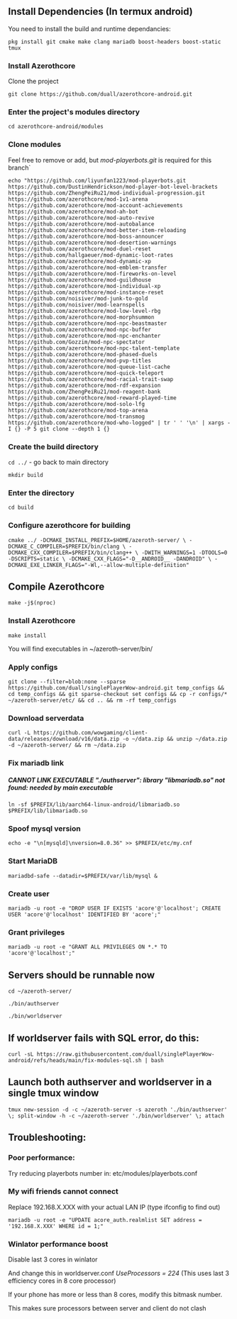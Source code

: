 ## Install Dependencies (In termux android)
You need to install the build and runtime dependancies:

`pkg install git cmake make clang mariadb boost-headers boost-static tmux`

### Install Azerothcore
Clone the project

`git clone https://github.com/duall/azerothcore-android.git`

### Enter the project's modules directory

`cd azerothcore-android/modules`

### Clone modules

Feel free to remove or add, but *mod-playerbots.git* is required for this branch`

`echo "https://github.com/liyunfan1223/mod-playerbots.git https://github.com/DustinHendrickson/mod-player-bot-level-brackets https://github.com/ZhengPeiRu21/mod-individual-progression.git https://github.com/azerothcore/mod-1v1-arena https://github.com/azerothcore/mod-account-achievements https://github.com/azerothcore/mod-ah-bot https://github.com/azerothcore/mod-auto-revive https://github.com/azerothcore/mod-autobalance https://github.com/azerothcore/mod-better-item-reloading https://github.com/azerothcore/mod-boss-announcer https://github.com/azerothcore/mod-desertion-warnings https://github.com/azerothcore/mod-duel-reset https://github.com/hallgaeuer/mod-dynamic-loot-rates https://github.com/azerothcore/mod-dynamic-xp https://github.com/azerothcore/mod-emblem-transfer https://github.com/azerothcore/mod-fireworks-on-level https://github.com/azerothcore/mod-guildhouse https://github.com/azerothcore/mod-individual-xp https://github.com/azerothcore/mod-instance-reset https://github.com/noisiver/mod-junk-to-gold https://github.com/noisiver/mod-learnspells https://github.com/azerothcore/mod-low-level-rbg https://github.com/azerothcore/mod-morphsummon https://github.com/azerothcore/mod-npc-beastmaster https://github.com/azerothcore/mod-npc-buffer https://github.com/azerothcore/mod-npc-enchanter https://github.com/Gozzim/mod-npc-spectator https://github.com/azerothcore/mod-npc-talent-template https://github.com/azerothcore/mod-phased-duels https://github.com/azerothcore/mod-pvp-titles https://github.com/azerothcore/mod-queue-list-cache https://github.com/azerothcore/mod-quick-teleport https://github.com/azerothcore/mod-racial-trait-swap https://github.com/azerothcore/mod-rdf-expansion https://github.com/ZhengPeiRu21/mod-reagent-bank https://github.com/azerothcore/mod-reward-played-time https://github.com/azerothcore/mod-solo-lfg https://github.com/azerothcore/mod-top-arena https://github.com/azerothcore/mod-transmog https://github.com/azerothcore/mod-who-logged" | tr ' ' '\n' | xargs -I {} -P 5 git clone --depth 1 {}`

### Create the build directory

`cd ../` - go back to main directory

`mkdir build`

### Enter the directory

`cd build`

### Configure azerothcore for building

`cmake ../ -DCMAKE_INSTALL_PREFIX=$HOME/azeroth-server/ \
-DCMAKE_C_COMPILER=$PREFIX/bin/clang \
-DCMAKE_CXX_COMPILER=$PREFIX/bin/clang++ \
-DWITH_WARNINGS=1 -DTOOLS=0 -DSCRIPTS=static \
-DCMAKE_CXX_FLAGS="-D__ANDROID__ -DANDROID" \
-DCMAKE_EXE_LINKER_FLAGS="-Wl,--allow-multiple-definition"`

## Compile Azerothcore

`make -j$(nproc)`

### Install Azerothcore

`make install`

You will find executables in ~/azeroth-server/bin/

### Apply configs

`git clone --filter=blob:none --sparse https://github.com/duall/singlePlayerWow-android.git temp_configs && cd temp_configs && git sparse-checkout set configs && cp -r configs/* ~/azeroth-server/etc/ && cd .. && rm -rf temp_configs`

### Download serverdata
`curl -L https://github.com/wowgaming/client-data/releases/download/v16/data.zip -o ~/data.zip && unzip ~/data.zip -d ~/azeroth-server/ && rm ~/data.zip`

### Fix mariadb link
##### CANNOT LINK EXECUTABLE "./authserver": library "libmariadb.so" not found: needed by main executable

`ln -sf $PREFIX/lib/aarch64-linux-android/libmariadb.so $PREFIX/lib/libmariadb.so`

### Spoof mysql version

`echo -e "\n[mysqld]\nversion=8.0.36" >> $PREFIX/etc/my.cnf`

### Start MariaDB

`mariadbd-safe --datadir=$PREFIX/var/lib/mysql &`

### Create user
`mariadb -u root -e "DROP USER IF EXISTS 'acore'@'localhost'; CREATE USER
'acore'@'localhost' IDENTIFIED BY 'acore';"`

### Grant privileges
`mariadb -u root -e "GRANT ALL PRIVILEGES ON *.* TO 'acore'@'localhost';"`

## Servers should be runnable now

`cd ~/azeroth-server/`

`./bin/authserver`

`./bin/worldserver`

## If worldserver fails with SQL error, do this:
`curl -sL https://raw.githubusercontent.com/duall/singlePlayerWow-android/refs/heads/main/fix-modules-sql.sh | bash`

## Launch both authserver and worldserver in a single tmux window
`tmux new-session -d -c ~/azeroth-server -s azeroth './bin/authserver' \; split-window -h -c
~/azeroth-server './bin/worldserver' \; attach`


## Troubleshooting:

### Poor performance:
Try reducing playerbots number in: etc/modules/playerbots.conf

### My wifi friends cannot connect
Replace 192.168.X.XXX with your actual LAN IP (type ifconfig to find out)

`mariadb -u root -e "UPDATE acore_auth.realmlist SET address = '192.168.X.XXX' WHERE id =
1;"`

### Winlator performance boost
Disable last 3 cores in winlator

And change this in worldserver.conf *UseProcessors = 224* (This uses last 3 efficiency cores in 8 core processor)

If your phone has more or less than 8 cores, modify this bitmask number.

This makes sure processors between server and client do not clash

